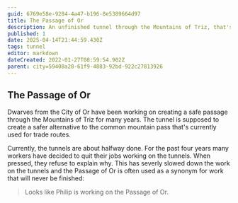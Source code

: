 ```yaml
---
guid: 6769e58e-9284-4a47-b196-8e5389664d97
title: The Passage of Or
description: An unfinished tunnel through the Mountains of Triz, that's going to connect the City of Or to Triz Valley.
published: 1
date: 2025-04-14T21:44:59.430Z
tags: tunnel
editor: markdown
dateCreated: 2022-01-27T08:59:54.902Z
parent: city=59408a28-61f9-4883-92bd-922c27813926
---
```


## The Passage of Or
Dwarves from the City of Or have been working on creating a safe passage through the Mountains of Triz for many years. The tunnel is supposed to create a safer alternative to the common mountain pass that's currently used for trade routes.

Currently, the tunnels are about halfway done. For the past four years many workers have decided to quit their jobs working on the tunnels. When pressed, they refuse to explain why. This has severly slowed down the work on the tunnels and the Passage of Or is often used as a synonym for work that will never be finished:

> Looks like Philip is working on the Passage of Or.
